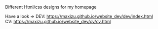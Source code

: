 Different Html/css designs for my homepage

Have a look =>
DEV: https://maxizu.github.io/website_dev/dev/index.html
CV: https://maxizu.github.io/website_dev/cv/cv.html

